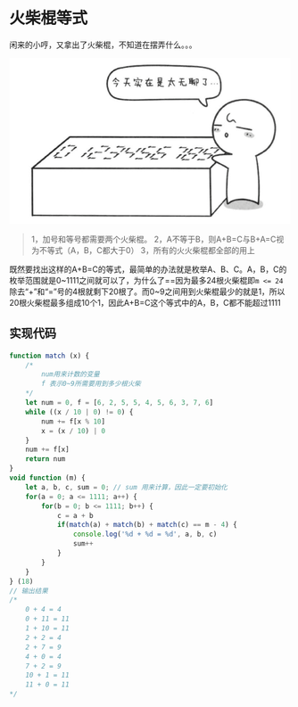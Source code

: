 # 火柴棍等式

闲来的小哼，又拿出了火柴棍，不知道在摆弄什么。。。

![火柴棍等式](../../images/class3/1.png)

> 1，加号和等号都需要两个火柴棍。
> 2，A不等于B，则A+B=C与B+A=C视为不等式（A，B，C都大于0）
> 3，所有的火火柴棍都全部的用上

既然要找出这样的A+B=C的等式，最简单的办法就是枚举A、B、C。A，B，C的枚举范围就是0~1111之间就可以了，为什么了==因为最多24根火柴棍即`m <= 24`除去“+”和“=”号的4根就剩下20根了。而0~9之间用到火柴棍最少的就是1，所以20根火柴棍最多组成10个1，因此A+B=C这个等式中的A，B，C都不能超过1111

## 实现代码

```javascript
function match (x) {
    /*
        num用来计数的变量
        f 表示0~9所需要用到多少根火柴
    */
    let num = 0, f = [6, 2, 5, 5, 4, 5, 6, 3, 7, 6]
    while ((x / 10 | 0) != 0) {
        num += f[x % 10]
        x = (x / 10) | 0
    }
    num += f[x]
    return num
}
void function (m) {
    let a, b, c, sum = 0; // sum 用来计算，因此一定要初始化
    for(a = 0; a <= 1111; a++) {
        for(b = 0; b <= 1111; b++) {
            c = a + b
            if(match(a) + match(b) + match(c) == m - 4) {
                console.log('%d + %d = %d', a, b, c)
                sum++
            }
        }
    }
} (18)
// 输出结果
/*
    0 + 4 = 4
    0 + 11 = 11
    1 + 10 = 11
    2 + 2 = 4
    2 + 7 = 9
    4 + 0 = 4
    7 + 2 = 9
    10 + 1 = 11
    11 + 0 = 11
*/
```